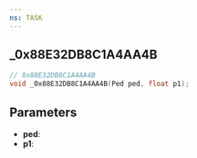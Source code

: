 ```yaml
---
ns: TASK
---
```

## _0x88E32DB8C1A4AA4B

```c
// 0x88E32DB8C1A4AA4B
void _0x88E32DB8C1A4AA4B(Ped ped, float p1);
```

## Parameters
* **ped**:
* **p1**:
